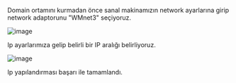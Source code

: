 Domain ortamını kurmadan önce sanal makinamızın network ayarlarına girip network adaptorunu "WMnet3" seçiyoruz.

![image](https://github.com/ugurcomptech/windows-server/assets/133202238/f9da938c-273c-4822-9f2a-28a1850290d0)

Ip ayarlarımıza gelip belirli bir IP aralığı belirliyoruz. 

![image](https://github.com/ugurcomptech/windows-server/assets/133202238/3f13f2cb-2156-4246-ac5d-f8550461902b)

Ip yapılandırması başarı ile tamamlandı.

